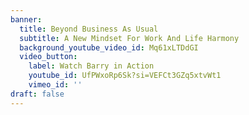 ```yaml
---
banner:
  title: Beyond Business As Usual
  subtitle: A New Mindset For Work And Life Harmony
  background_youtube_video_id: Mq61xLTDdGI
  video_button:
    label: Watch Barry in Action
    youtube_id: UfPWxoRp6Sk?si=VEFCt3GZq5xtvWt1
    vimeo_id: ''
draft: false
---
```

